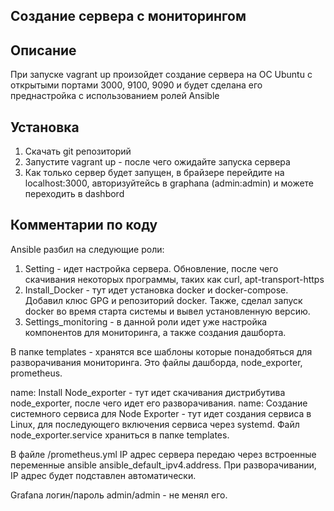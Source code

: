   ## Создание сервера с мониторингом

## Описание
При запуске vagrant up произойдет создание сервера на ОС Ubuntu с открытыми портами 3000, 9100, 9090 
и будет сделана его преднастройка с использованием ролей Ansible

## Установка
1. Скачать git репозиторий
2. Запустите vagrant up - после чего ожидайте запуска сервера
3. Как только сервер будет запущен, в брайзере перейдите на localhost:3000, авторизуйтейсь в graphana (admin:admin) и можете переходить в dashbord


## Комментарии по коду
Ansible разбил на следующие роли:
1. Setting - идет настройка сервера. Обновление, после чего скачивания некоторых программы, таких как curl, apt-transport-https
2. Install_Docker - тут идет установка docker и docker-compose. Добавил клюс GPG и репозиторий docker. Также, сделал запуск docker во время старта системы и вывел установленную версию.
3. Settings_monitoring - в данной роли идет уже настройка компонентов для мониторинга, а также создания дашборта.

В папке templates - хранятся все шаблоны которые понадобяться для разворачивания мониторинга. Это файлы дашборда, node_exporter, prometheus. 

name: Install Node_exporter - тут идет скачивания дистрибутива node_exporter, после чего идет его разворачивания.
name: Создание системного сервиса для Node Exporter -  тут идет создания сервиса в Linux, для последующего включения сервиса через systemd. Файл  node_exporter.service храниться в папке templates.


В файле /prometheus.yml IP адрес сервера передаю через встроенные переменные ansible ansible_default_ipv4.address. При разворачивании, IP адрес будет подставлен автоматически. 


Grafana логин/пароль admin/admin - не менял его. 
